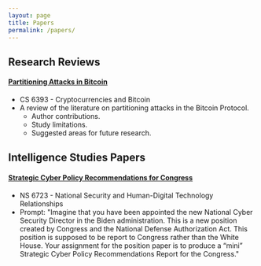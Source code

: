 ```yaml
---
layout: page
title: Papers
permalink: /papers/
---
```


## Research Reviews

#### [Partitioning Attacks in Bitcoin](https://drive.google.com/file/d/1FyVm5Il2MOnVD9ICBOBZzcQhd3Fah6FY/view?usp=sharing)
- CS 6393 - Cryptocurrencies and Bitcoin
- A review of the literature on partitioning attacks in the Bitcoin Protocol.
  - Author contributions.
  - Study limitations.
  - Suggested areas for future research.


## Intelligence Studies Papers

#### [Strategic Cyber Policy Recommendations for Congress](https://tfrank0651.github.io/papers/NS/1/)
- NS 6723 - National Security and Human-Digital Technology Relationships
- Prompt: "Imagine that you have been appointed the new National Cyber Security Director in the Biden administration.  This is a new position created by Congress and the National Defense Authorization Act.  This position is supposed to be report to Congress rather than the White House.   Your assignment for the position paper is to produce a “mini” Strategic Cyber Policy Recommendations Report for the Congress."
